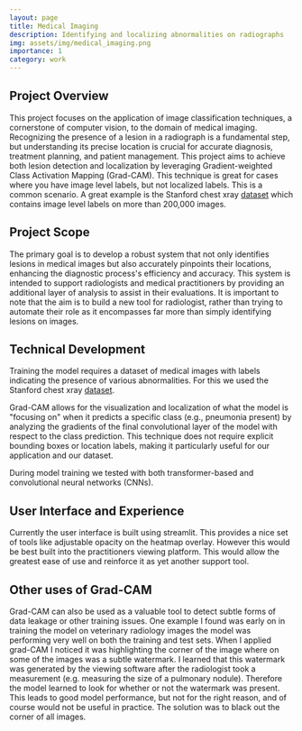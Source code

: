 ```yaml
---
layout: page
title: Medical Imaging
description: Identifying and localizing abnormalities on radiographs
img: assets/img/medical_imaging.png
importance: 1
category: work
---
```


## Project Overview
This project focuses on the application of image classification techniques, a cornerstone of computer vision, to the domain of medical imaging. Recognizing the presence of a lesion in a radiograph is a fundamental step, but understanding its precise location is crucial for accurate diagnosis, treatment planning, and patient management. This project aims to achieve both lesion detection and localization by leveraging Gradient-weighted Class Activation Mapping (Grad-CAM). This technique is great for cases where you have image level labels, but not localized labels. This is a common scenario. A great example is the Stanford chest xray [dataset](https://aimi.stanford.edu/chexpert-chest-x-rays) which contains image level labels on more than 200,000 images.

## Project Scope
The primary goal is to develop a robust system that not only identifies lesions in medical images but also accurately pinpoints their locations, enhancing the diagnostic process's efficiency and accuracy. This system is intended to support radiologists and medical practitioners by providing an additional layer of analysis to assist in their evaluations. It is important to note that the aim is to build a new tool for radiologist, rather than trying to automate their role as it encompasses far more than simply identifying lesions on images.

## Technical Development
Training the model requires a dataset of medical images with labels indicating the presence of various abnormalities. For this we used the Stanford chest xray [dataset](https://aimi.stanford.edu/chexpert-chest-x-rays). 

Grad-CAM allows for the visualization and localization of what the model is "focusing on" when it predicts a specific class (e.g., pneumonia present) by analyzing the gradients of the final convolutional layer of the model with respect to the class prediction. This technique does not require explicit bounding boxes or location labels, making it particularly useful for our application and our dataset.

During model training we tested with both transformer-based and convolutional neural networks (CNNs).

## User Interface and Experience
Currently the user interface is built using streamlit. This provides a nice set of tools like adjustable opacity on the heatmap overlay. However this would be best built into the practitioners viewing platform. This would allow the greatest ease of use and reinforce it as yet another support tool.

## Other uses of Grad-CAM
Grad-CAM can also be used as a valuable tool to detect subtle forms of data leakage or other training issues. One example I found was early on in training the model on veterinary radiology images the model was performing very well on both the training and test sets. When I applied grad-CAM I noticed it was highlighting the corner of the image where on some of the images was a subtle watermark. I learned that this watermark was generated by the viewing software after the radiologist took a measurement (e.g. measuring the size of a pulmonary nodule). Therefore the model learned to look for whether or not the watermark was present. This leads to good model performance, but not for the right reason, and of course would not be useful in practice. The solution was to black out the corner of all images.

